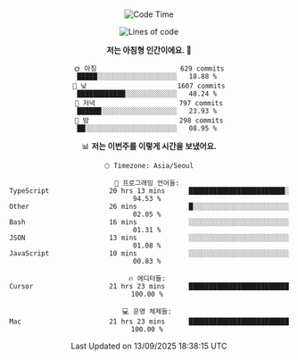 <div align="center">

<br />

 <!--START_SECTION:waka-->
![Code Time](http://img.shields.io/badge/Code%20Time-5%2C120%20hrs%2022%20mins-blue)

![Lines of code](https://img.shields.io/badge/%EC%A0%80%EB%8A%94%20%EC%97%AC%ED%83%9C%EA%B9%8C%EC%A7%80%20-2.2%20million%20%EC%A4%84%EC%9D%98%20%EC%BD%94%EB%93%9C%EB%A5%BC%20%EC%9E%91%EC%84%B1%ED%96%88%EC%96%B4%EC%9A%94.-blue)

**저는 아침형 인간이에요. 🐤** 

```text
🌞 아침                     629 commits         █████░░░░░░░░░░░░░░░░░░░░   18.88 % 
🌆 낮　                     1607 commits        ████████████░░░░░░░░░░░░░   48.24 % 
🌃 저녁                     797 commits         ██████░░░░░░░░░░░░░░░░░░░   23.93 % 
🌙 밤　                     298 commits         ██░░░░░░░░░░░░░░░░░░░░░░░   08.95 % 
```


📊 **저는 이번주를 이렇게 시간을 보냈어요.** 

```text
🕑︎ Timezone: Asia/Seoul

💬 프로그래밍 언어들: 
TypeScript               20 hrs 13 mins      ████████████████████████░   94.53 % 
Other                    26 mins             █░░░░░░░░░░░░░░░░░░░░░░░░   02.05 % 
Bash                     16 mins             ░░░░░░░░░░░░░░░░░░░░░░░░░   01.31 % 
JSON                     13 mins             ░░░░░░░░░░░░░░░░░░░░░░░░░   01.08 % 
JavaScript               10 mins             ░░░░░░░░░░░░░░░░░░░░░░░░░   00.83 % 

🔥 에디터들: 
Cursor                   21 hrs 23 mins      █████████████████████████   100.00 % 

💻 운영 체제들: 
Mac                      21 hrs 23 mins      █████████████████████████   100.00 % 
```


 Last Updated on 13/09/2025 18:38:15 UTC
<!--END_SECTION:waka-->

</div>
